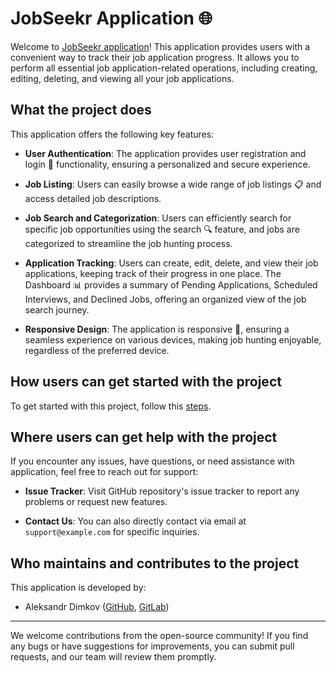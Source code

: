 # JobSeekr Application 🌐

Welcome to [JobSeekr application]()! This application provides users with a convenient way to track their job application progress. It allows you to perform all essential job application-related operations, including creating, editing, deleting, and viewing all your job applications. 


## What the project does

This application offers the following key features:

- **User Authentication**: The application provides user registration and login 🔐 functionality, ensuring a personalized and secure experience.

- **Job Listing**: Users can easily browse a wide range of job listings 📋 and access detailed job descriptions.

- **Job Search and Categorization**: Users can efficiently search for specific job opportunities using the search 🔍 feature, and jobs are categorized to streamline the job hunting process.

- **Application Tracking**: Users can create, edit, delete, and view their job applications, keeping track of their progress in one place. The Dashboard 📊 provides a summary of Pending Applications, Scheduled Interviews, and Declined Jobs, offering an organized view of the job search journey.

- **Responsive Design**: The application is responsive 📲, ensuring a seamless experience on various devices, making job hunting enjoyable, regardless of the preferred device.

## How users can get started with the project

To get started with this project, follow this [steps]().

## Where users can get help with the project

If you encounter any issues, have questions, or need assistance with application, feel free to reach out for support:

- **Issue Tracker**: Visit GitHub repository's issue tracker to report any problems or request new features.

- **Contact Us**: You can also directly contact via email at `support@example.com` for specific inquiries.

## Who maintains and contributes to the project

This application is developed by:

- Aleksandr Dimkov ([GitHub](https://github.com/DiegoKitty), [GitLab](https://gitlab.com/DiegoKitty))

---

We welcome contributions from the open-source community! If you find any bugs or have suggestions for improvements, you can submit pull requests, and our team will review them promptly.
